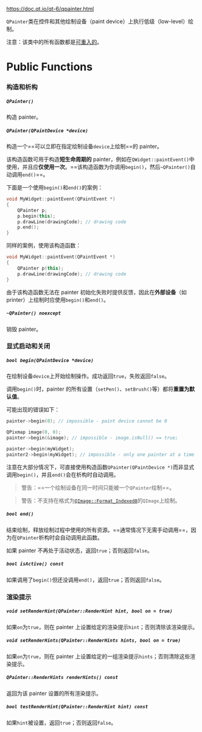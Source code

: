 https://doc.qt.io/qt-6/qpainter.html

`QPainter`类在控件和其他绘制设备（paint device）上执行低级（low-level）绘制。

注意：该类中的所有函数都是[可重入的](https://doc.qt.io/qt-6/threads-reentrancy.html)。

# Public Functions

### 构造和析构

##### `QPainter()`

构造 painter。

##### `QPainter(QPaintDevice *device)`

构造一个==可以立即在指定绘制设备`device`上绘制==的 painter。

该构造函数可用于构造**短生命周期的** painter，例如在`QWidget::paintEvent()`中使用，并且应**仅使用一次**。==该构造函数为你调用`begin()`，然后`~QPainter()`自动调用`end()`==。

下面是一个使用`begin()`和`end()`的案例：

```cpp
void MyWidget::paintEvent(QPaintEvent *)
{
	QPainter p;
	p.begin(this);
	p.drawLine(drawingCode); // drawing code
	p.end();
}
```

同样的案例，使用该构造函数：

```cpp
void MyWidget::paintEvent(QPaintEvent *)
{
	QPainter p(this);
	p.drawLine(drawingCode); // drawing code
}
```

由于该构造函数无法在 painter 初始化失败时提供反馈，因此在**外部设备**（如 printer）上绘制时应使用`begin()`和`end()`。

##### `~QPainter() noexcept`

销毁 painter。

### 显式启动和关闭

##### `bool begin(QPaintDevice *device)`

在绘制设备`device`上开始绘制操作。成功返回`true`，失败返回`false`。

调用`begin()`时，painter 的所有设置（`setPen()`、`setBrush()`等）都将**重置为默认值**。

可能出现的错误如下：

```cpp
painter->begin(0); // impossible - paint device cannot be 0

QPixmap image(0, 0);
painter->begin(&image); // impossible - image.isNull() == true;

painter->begin(myWidget);
painter2->begin(myWidget); // impossible - only one painter at a time
```

注意在大部分情况下，可直接使用构造函数`QPainter(QPaintDevice *)`而非显式调用`begin()`，并且`end()`会在析构时自动调用。

> 警告：==一个绘制设备在同一时间只能被一个`QPainter`绘制==。

> 警告：不支持在格式为[`QImage::Format_Indexed8`](https://doc.qt.io/qt-6/qimage.html#Format-enum)的`QImage`上绘制。

##### `bool end()`

结束绘制，释放绘制过程中使用的所有资源。==通常情况下无需手动调用==，因为在`QPainter`析构时会自动调用此函数。

如果 painter 不再处于活动状态，返回`true`；否则返回`false`。

##### `bool isActive() const`

如果调用了`begin()`但还没调用`end()`，返回`true`；否则返回`false`。

### 渲染提示

##### `void setRenderHint(QPainter::RenderHint hint, bool on = true)`

如果`on`为`true`，则在 painter 上设置给定的渲染提示`hint`；否则清除该渲染提示。

##### `void setRenderHints(QPainter::RenderHints hints, bool on = true)`

如果`on`为`true`，则在 painter 上设置给定的一组渲染提示`hints`；否则清除这些渲染提示。

##### `QPainter::RenderHints renderHints() const`

返回为该 painter 设置的所有渲染提示。

##### `bool testRenderHint(QPainter::RenderHint hint) const`

如果`hint`被设置，返回`true`；否则返回`false`。